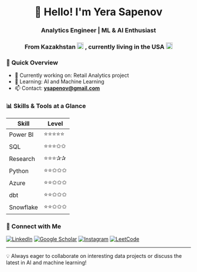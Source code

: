 <h1 align="center">👋 Hello! I'm Yera Sapenov</h1>
<h3 align="center">Analytics Engineer | ML & AI Enthusiast</h3>
<h3 align="center">From Kazakhstan <img src="https://cdn.jsdelivr.net/gh/twitter/twemoji@14.0.2/assets/svg/1f1f0-1f1ff.svg" width="18" alt="Kazakhstan flag" />
, currently living in the USA <img src="https://cdn.jsdelivr.net/gh/twitter/twemoji@14.0.2/assets/svg/1f1fa-1f1f8.svg" width="18" alt="US flag" />
</h3>

### 🚀 Quick Overview

- 🔭 Currently working on: Retail Analytics project
- 🌱 Learning: AI and Machine Learning
- 📫 Contact: **ysapenov@gmail.com**

### 📊 Skills & Tools at a Glance

| Skill         | Level |
|---------------|-------|
| Power BI      | ⭐⭐⭐⭐⭐ |
| SQL           | ⭐⭐⭐✩✩ |
| Research      | ⭐⭐⭐✰✰ |
| Python        | ⭐⭐✩✩✩ |
| Azure         | ⭐⭐✩✩✩ |
| dbt           | ⭐⭐✩✩✩ |
| Snowflake     | ⭐⭐✩✩✩ |

### 🤝 Connect with Me

[![LinkedIn](https://img.shields.io/badge/LinkedIn-ysapenov-blue?style=flat-square&logo=linkedin)](https://linkedin.com/in/ysapenov)
[![Google Scholar](https://img.shields.io/badge/Google_Scholar-Profile-blue?style=flat-square&logo=google-scholar)](https://scholar.google.com/citations?user=kJmAVTUAAAAJ&hl=en) 
[![Instagram](https://img.shields.io/badge/Instagram-ysapenov-purple?style=flat-square&logo=instagram)](https://instagram.com/ysapenov)
[![LeetCode](https://img.shields.io/badge/LeetCode-ysapenov-orange?style=flat-square&logo=leetcode)](https://www.leetcode.com/ysapenov)

---

💡 Always eager to collaborate on interesting data projects or discuss the latest in AI and machine learning!
